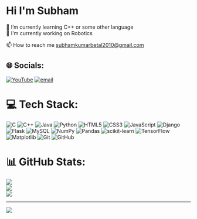 # Hi I'm Subham
🌱 I’m currently learning C++ or some other language<br>
🤖 I'm currently working on Robotics

📫 How to reach me <a href="subhamkumarbetal2010@gmail.com">subhamkumarbetal2010@gmail.com</a>

## 🌐 Socials:
[![YouTube](https://img.shields.io/badge/YouTube-%23FF0000.svg?logo=YouTube&logoColor=white)](https://youtube.com/@PynRobotics2010) [![email](https://img.shields.io/badge/Email-D14836?logo=gmail&logoColor=white)](mailto:subhamkumarbetal2010@gmail.com) 

# 💻 Tech Stack:
![C](https://img.shields.io/badge/c-%2300599C.svg?style=for-the-badge&logo=c&logoColor=white) ![C++](https://img.shields.io/badge/c++-%2300599C.svg?style=for-the-badge&logo=c%2B%2B&logoColor=white) ![Java](https://img.shields.io/badge/java-%23ED8B00.svg?style=for-the-badge&logo=openjdk&logoColor=white) ![Python](https://img.shields.io/badge/python-3670A0?style=for-the-badge&logo=python&logoColor=ffdd54) ![HTML5](https://img.shields.io/badge/html5-%23E34F26.svg?style=for-the-badge&logo=html5&logoColor=white) ![CSS3](https://img.shields.io/badge/css3-%231572B6.svg?style=for-the-badge&logo=css3&logoColor=white) ![JavaScript](https://img.shields.io/badge/javascript-%23323330.svg?style=for-the-badge&logo=javascript&logoColor=%23F7DF1E) ![Django](https://img.shields.io/badge/django-%23092E20.svg?style=for-the-badge&logo=django&logoColor=white) ![Flask](https://img.shields.io/badge/flask-%23000.svg?style=for-the-badge&logo=flask&logoColor=white) ![MySQL](https://img.shields.io/badge/mysql-4479A1.svg?style=for-the-badge&logo=mysql&logoColor=white) ![NumPy](https://img.shields.io/badge/numpy-%23013243.svg?style=for-the-badge&logo=numpy&logoColor=white) ![Pandas](https://img.shields.io/badge/pandas-%23150458.svg?style=for-the-badge&logo=pandas&logoColor=white) ![scikit-learn](https://img.shields.io/badge/scikit--learn-%23F7931E.svg?style=for-the-badge&logo=scikit-learn&logoColor=white) ![TensorFlow](https://img.shields.io/badge/TensorFlow-%23FF6F00.svg?style=for-the-badge&logo=TensorFlow&logoColor=white) ![Matplotlib](https://img.shields.io/badge/Matplotlib-%23ffffff.svg?style=for-the-badge&logo=Matplotlib&logoColor=black) ![Git](https://img.shields.io/badge/git-%23F05033.svg?style=for-the-badge&logo=git&logoColor=white) ![GitHub](https://img.shields.io/badge/github-%23121011.svg?style=for-the-badge&logo=github&logoColor=white)
# 📊 GitHub Stats:
![](https://github-readme-stats.vercel.app/api?username=PynRobotics31&theme=dark&hide_border=false&include_all_commits=false&count_private=false)<br/>
![](https://nirzak-streak-stats.vercel.app/?user=PynRobotics31&theme=dark&hide_border=false)<br/>
![](https://github-readme-stats.vercel.app/api/top-langs/?username=PynRobotics31&theme=dark&hide_border=false&include_all_commits=false&count_private=false&layout=compact)
 

---
[![](https://visitcount.itsvg.in/api?id=PynRobotics31&icon=0&color=0)](https://visitcount.itsvg.in)

<!-- Proudly created with GPRM ( https://gprm.itsvg.in ) -->
